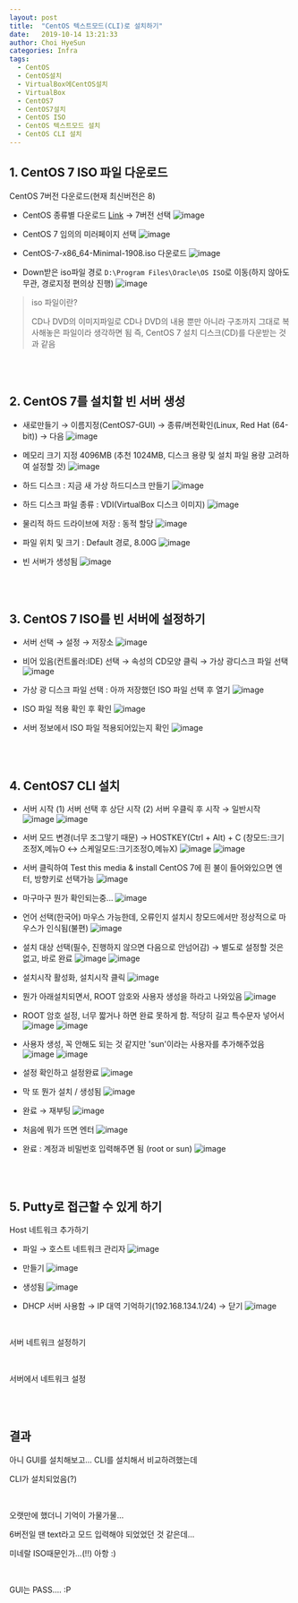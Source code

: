 ```yaml
---
layout: post
title:  "CentOS 텍스트모드(CLI)로 설치하기"
date:   2019-10-14 13:21:33
author: Choi HyeSun
categories: Infra
tags:
  - CentOS
  - CentOS설치
  - VirtualBox에CentOS설치
  - VirtualBox
  - CentOS7
  - CentOS7설치
  - CentOS ISO
  - CentOS 텍스트모드 설치
  - CentOS CLI 설치
---
```


## 1. CentOS 7 ISO 파일 다운로드
CentOS 7버전 다운로드(현재 최신버전은 8)
  - CentOS 종류별 다운로드 [Link](https://wiki.centos.org/Download) → 7버전 선택
  ![image](/img/2019-10-14/CentOS-Install-CLI-001-downloads1.png)
  
  - CentOS 7 임의의 미러페이지 선택
  ![image](/img/2019-10-14/CentOS-Install-CLI-002-downloads2.png)
  
  - CentOS-7-x86_64-Minimal-1908.iso 다운로드
  ![image](/img/2019-10-14/CentOS-Install-CLI-003-downloads3.png)
  
  - Down받은 iso파일 경로 `D:\Program Files\Oracle\OS ISO`로 이동(하지 않아도 무관, 경로지정 편의상 진행)
  ![image](/img/2019-10-14/CentOS-Install-CLI-004-downloads4.png)
  
  > iso 파일이란?
  >
  > CD나 DVD의 이미지파일로 CD나 DVD의 내용 뿐만 아니라 구조까지 그대로 복사해놓은 파일이라 생각하면 됨
  > 즉, CentOS 7 설치 디스크(CD)를 다운받는 것과 같음
  
<br>
<br>

## 2. CentOS 7를 설치할 빈 서버 생성
  - 새로만들기 → 이름지정(CentOS7-GUI) → 종류/버전확인(Linux, Red Hat (64-bit)) → 다음
  ![image](/img/2019-10-14/CentOS-Install-CLI-005-Install1.png)
  
  - 메모리 크기 지정 4096MB (추천 1024MB, 디스크 용량 및 설치 파일 용량 고려하여 설정할 것)
  ![image](/img/2019-10-14/CentOS-Install-CLI-006-Install2.png)
  
  - 하드 디스크 : 지금 새 가상 하드디스크 만들기
  ![image](/img/2019-10-14/CentOS-Install-CLI-007-Install3.png)
  
  - 하드 디스크 파일 종류 : VDI(VirtualBox 디스크 이미지)
  ![image](/img/2019-10-14/CentOS-Install-CLI-008-Install4.png)
  
  - 물리적 하드 드라이브에 저장 : 동적 할당
  ![image](/img/2019-10-14/CentOS-Install-CLI-009-Install5.png)
  
  - 파일 위치 및 크기 : Default 경로, 8.00G
  ![image](/img/2019-10-14/CentOS-Install-CLI-010-Install6.png)
  
  - 빈 서버가 생성됨
  ![image](/img/2019-10-14/CentOS-Install-CLI-011-Install7.png)
  
<br>
<br>

## 3. CentOS 7 ISO를 빈 서버에 설정하기
  - 서버 선택 → 설정 → 저장소
  ![image](/img/2019-10-14/CentOS-Install-CLI-012-CInstall1.png)
  
  - 비어 있음(컨트롤러:IDE) 선택 → 속성의 CD모양 클릭 → 가상 광디스크 파일 선택
  ![image](/img/2019-10-14/CentOS-Install-CLI-013-CInstall2.png)
  
  - 가상 광 디스크 파일 선택 : 아까 저장했던 ISO 파일 선택 후 열기
  ![image](/img/2019-10-14/CentOS-Install-CLI-014-CInstall3.png)
  
  - ISO 파일 적용 확인 후 확인
  ![image](/img/2019-10-14/CentOS-Install-CLI-015-CInstall4.png)
  
  - 서버 정보에서 ISO 파일 적용되어있는지 확인
  ![image](/img/2019-10-14/CentOS-Install-CLI-016-CInstall5.png)

<br>
<br>

## 4. CentOS7 CLI 설치
  - 서버 시작 (1) 서버 선택 후 상단 시작 (2) 서버 우클릭 후 시작 → 일반시작
  ![image](/img/2019-10-14/CentOS-Install-CLI-017-CentOS1.png)
  ![image](/img/2019-10-14/CentOS-Install-CLI-018-CentOS2.png)
  
  - 서버 모드 변경(너무 조그맣기 때문) → HOSTKEY(Ctrl + Alt) + C (창모드:크기조정X,메뉴O ↔ 스케일모드:크기조정O,메뉴X)
  ![image](/img/2019-10-14/CentOS-Install-CLI-019-CentOS3.png)
  ![image](/img/2019-10-14/CentOS-Install-CLI-020-CentOS4.png)
  
  - 서버 클릭하여 Test this media & install CentOS 7에 흰 불이 들어와있으면 엔터, 방향키로 선택가능
  ![image](/img/2019-10-14/CentOS-Install-CLI-021-CentOS5.png)
  
  - 마구마구 뭔가 확인되는중...
  ![image](/img/2019-10-14/CentOS-Install-CLI-022-CentOS6.png)
  
  - 언어 선택(한국어) 마우스 가능한데, 오류인지 설치시 창모드에서만 정상적으로 마우스가 인식됨(불편)
  ![image](/img/2019-10-14/CentOS-Install-CLI-023-CentOS7.png)

  - 설치 대상 선택(필수, 진행하지 않으면 다음으로 안넘어감) → 별도로 설정할 것은 없고, 바로 완료
  ![image](/img/2019-10-14/CentOS-Install-CLI-024-CentOS8.png)
  ![image](/img/2019-10-14/CentOS-Install-CLI-025-CentOS9.png)
  
  - 설치시작 활성화, 설치시작 클릭
  ![image](/img/2019-10-14/CentOS-Install-CLI-026-CentOS10.png)
  
  - 뭔가 아래설치되면서, ROOT 암호와 사용자 생성을 하라고 나와있음
  ![image](/img/2019-10-14/CentOS-Install-CLI-027-CentOS11.png)
  
  - ROOT 암호 설정, 너무 짧거나 하면 완료 못하게 함. 적당히 길고 특수문자 넣어서
  ![image](/img/2019-10-14/CentOS-Install-CLI-028-CentOS12.png)
  ![image](/img/2019-10-14/CentOS-Install-CLI-029-CentOS13.png)
  
  - 사용자 생성, 꼭 안해도 되는 것 같지만 'sun'이라는 사용자를 추가해주었음
  ![image](/img/2019-10-14/CentOS-Install-CLI-030-CentOS14.png)
  ![image](/img/2019-10-14/CentOS-Install-CLI-031-CentOS15.png)

  - 설정 확인하고 설정완료
  ![image](/img/2019-10-14/CentOS-Install-CLI-032-CentOS16.png)
  
  - 막 또 뭔가 설치 / 생성됨
  ![image](/img/2019-10-14/CentOS-Install-CLI-033-CentOS17.png)
  
  - 완료 → 재부팅
  ![image](/img/2019-10-14/CentOS-Install-CLI-034-CentOS18.png)
  
  - 처음에 뭐가 뜨면 엔터
  ![image](/img/2019-10-14/CentOS-Install-CLI-035-CentOS19.png)
  
  - 완료 : 계정과 비밀번호 입력해주면 됨 (root or sun)
  ![image](/img/2019-10-14/CentOS-Install-CLI-036-CentOS20.png)
  
<br>
<br>

## 5. Putty로 접근할 수 있게 하기
Host 네트워크 추가하기
  - 파일 → 호스트 네트워크 관리자
  ![image](/img/2019-10-14/CentOS-Install-CLI-037-putty1.png)
  
  - 만들기
  ![image](/img/2019-10-14/CentOS-Install-CLI-038-putty2.png)
  
  - 생성됨
  ![image](/img/2019-10-14/CentOS-Install-CLI-039-putty3.png)
  
  - DHCP 서버 사용함 → IP 대역 기억하기(192.168.134.1/24) → 닫기
  ![image](/img/2019-10-14/CentOS-Install-CLI-040-putty4.png)
  
<br>

서버 네트워크 설정하기



<br>

서버에서 네트워크 설정
  
  
<br>
<br>

## 결과
아니 GUI를 설치해보고... CLI를 설치해서 비교하려했는데

CLI가 설치되었음(?)

<br>

오랫만에 했더니 기억이 가물가물...

6버전일 땐 text라고 모드 입력해야 되었었던 것 같은데...

미네랄 ISO때문인가...(!!) 아항 :)

<br>

GUI는 PASS.... :P
  
